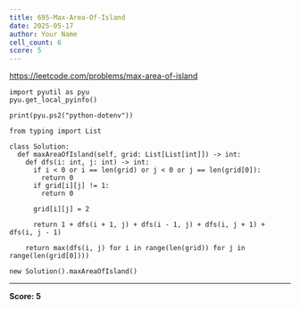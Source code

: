 ```yaml
---
title: 695-Max-Area-Of-Island
date: 2025-05-17
author: Your Name
cell_count: 6
score: 5
---
```


https://leetcode.com/problems/max-area-of-island


```
import pyutil as pyu
pyu.get_local_pyinfo()
```


```
print(pyu.ps2("python-dotenv"))
```


```
from typing import List
```


```
class Solution:
  def maxAreaOfIsland(self, grid: List[List[int]]) -> int:
    def dfs(i: int, j: int) -> int:
      if i < 0 or i == len(grid) or j < 0 or j == len(grid[0]):
        return 0
      if grid[i][j] != 1:
        return 0

      grid[i][j] = 2

      return 1 + dfs(i + 1, j) + dfs(i - 1, j) + dfs(i, j + 1) + dfs(i, j - 1)

    return max(dfs(i, j) for i in range(len(grid)) for j in range(len(grid[0])))
```


```
new Solution().maxAreaOfIsland()
```


---
**Score: 5**